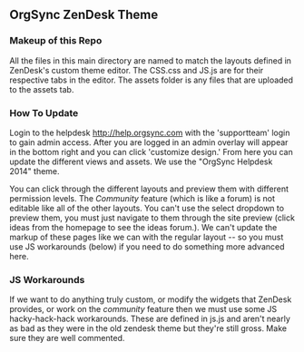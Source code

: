 ## OrgSync ZenDesk Theme

### Makeup of this Repo

All the files in this main directory are named to match the layouts defined in ZenDesk's custom theme editor.
The CSS.css and JS.js are for their respective tabs in the editor.
The assets folder is any files that are uploaded to the assets tab.

### How To Update

Login to the helpdesk http://help.orgsync.com with the 'supportteam' login to gain admin access. After you are logged in an admin overlay will appear in the bottom right and you can click 'customize design.' From here you can update the different views and assets. We use the "OrgSync Helpdesk 2014" theme.

You can click through the different layouts and preview them with different permission levels. The *Community* feature (which is like a forum) is not editable like all of the other layouts. You can't use the select dropdown to preview them, you must just navigate to them through the site preview (click ideas from the homepage to see the ideas forum.). We can't update the markup of these pages like we can with the regular layout -- so you must use JS workarounds (below) if you need to do something more advanced here.

### JS Workarounds
If we want to do anything truly custom, or modify the widgets that ZenDesk provides, or work on the *community* feature then we must use some JS hacky-hack-hack workarounds. These are defined in js.js and aren't nearly as bad as they were in the old zendesk theme but they're still gross. Make sure they are well commented.
